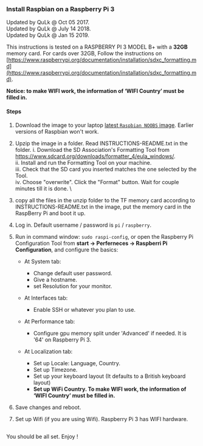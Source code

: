 ### Install Raspbian on a Raspberry Pi 3

Updated by QuLk @ Oct 05 2017.  \
Updated by QuLk @ July 14 2018.  \
Updated by QuLk @ Jan 15 2019.  

This instructions is tested on a RASPBERRY PI 3 MODEL B+ with a **32GB** memory card. For cards over 32GB, Follow the instructions on [https://www.raspberrypi.org/documentation/installation/sdxc_formatting.md](https://www.raspberrypi.org/documentation/installation/sdxc_formatting.md).

**Notice: to make WIFI work, the information of ‘WIFI Country’ must be filled in.**

#### Steps

1. Download the image to your laptop [latest `Raspbian NOOBS` image](https://www.raspberrypi.org/downloads/noobs/). Earlier versions of Raspbian won't work.

2. Upzip the image in a folder. Read INSTRUCTIONS-README.txt in the folder.
    i. Download the SD Association's Formatting Tool from https://www.sdcard.org/downloads/formatter_4/eula_windows/.   \
    ii. Install and run the Formatting Tool on your machine.   \
    iii. Check that the SD card you inserted matches the one selected by the Tool.   \
    iv. Choose "overwrite". Click the "Format" button. Wait for couple minutes till it is done.   \
    
2. copy all the files in the unzip folder to the TF memory card according to INSTRUCTIONS-README.txt in the image, put the memory card in the RaspBerry Pi and boot it up. 

3. Log in. Default username / password is `pi` / `raspberry`.

4. Run in command window: `sudo raspi-config`, or open the Raspberry Pi Configuration Tool from **start -> Perferneces -> Raspberri Pi Configuration**, and configure the basics:
    - At System tab:
        - Change default user password.
        - Give a hostname.
        - set Resolution for your monitor.
        
    - At Interfaces tab:
        - Enable SSH or whatever you plan to use.
        
    - At Performance tab:
        - Configure gpu memory split under 'Advanced' if needed. It is '64' on  Raspberry Pi 3.
        
    - At Localization tab:
        - Set up Locale: Language, Country. 
        - Set up Timezone.
        - Set up your keyboard layout (It defaults to a British keyboard layout)
        - **Set up WiFi Country. To make WIFI work, the information of ‘WIFI Country’ must be filled in.**
        
5. Save changes and reboot.

6. Set up Wifi (if you are using Wifi). Raspberry Pi 3 has WIFI hardware.
##
You should be all set. Enjoy !
